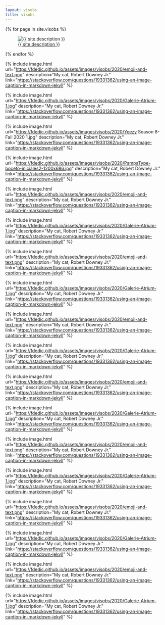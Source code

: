 ```yaml
---
layout: visobs
title: visobs
---
```


{% for page in site.visobs %}

<figure>
  <img src="{{ site.url }}" alt="{{ site.description }}">
  <figcaption><a href="{{ site.link }}">{{ site.description }}</a></figcaption>
</figure>

{% endfor %}




{% include image.html url="https://fdedic.github.io/assets/images/visobs/2020/emoji-and-text.png" description="My cat, Robert Downey Jr." link="https://stackoverflow.com/questions/19331362/using-an-image-caption-in-markdown-jekyll" %}

{% include image.html url="https://fdedic.github.io/assets/images/visobs/2020/Galerie-Atrium-1.jpg" description="My cat, Robert Downey Jr." link="https://stackoverflow.com/questions/19331362/using-an-image-caption-in-markdown-jekyll" %}

{% include image.html url="https://fdedic.github.io/assets/images/visobs/2020/Yeezy Season 8-Fall 2020 1.jpg" description="My cat, Robert Downey Jr." link="https://stackoverflow.com/questions/19331362/using-an-image-caption-in-markdown-jekyll" %}

{% include image.html url="https://fdedic.github.io/assets/images/visobs/2020/PampaType-boceto-iniciales2-1200x686.jpg" description="My cat, Robert Downey Jr." link="https://stackoverflow.com/questions/19331362/using-an-image-caption-in-markdown-jekyll" %}

{% include image.html url="https://fdedic.github.io/assets/images/visobs/2020/emoji-and-text.png" description="My cat, Robert Downey Jr." link="https://stackoverflow.com/questions/19331362/using-an-image-caption-in-markdown-jekyll" %}

{% include image.html url="https://fdedic.github.io/assets/images/visobs/2020/Galerie-Atrium-1.jpg" description="My cat, Robert Downey Jr." link="https://stackoverflow.com/questions/19331362/using-an-image-caption-in-markdown-jekyll" %}

{% include image.html url="https://fdedic.github.io/assets/images/visobs/2020/emoji-and-text.png" description="My cat, Robert Downey Jr." link="https://stackoverflow.com/questions/19331362/using-an-image-caption-in-markdown-jekyll" %}

{% include image.html url="https://fdedic.github.io/assets/images/visobs/2020/Galerie-Atrium-1.jpg" description="My cat, Robert Downey Jr." link="https://stackoverflow.com/questions/19331362/using-an-image-caption-in-markdown-jekyll" %}

{% include image.html url="https://fdedic.github.io/assets/images/visobs/2020/emoji-and-text.png" description="My cat, Robert Downey Jr." link="https://stackoverflow.com/questions/19331362/using-an-image-caption-in-markdown-jekyll" %}

{% include image.html url="https://fdedic.github.io/assets/images/visobs/2020/Galerie-Atrium-1.jpg" description="My cat, Robert Downey Jr." link="https://stackoverflow.com/questions/19331362/using-an-image-caption-in-markdown-jekyll" %}

{% include image.html url="https://fdedic.github.io/assets/images/visobs/2020/emoji-and-text.png" description="My cat, Robert Downey Jr." link="https://stackoverflow.com/questions/19331362/using-an-image-caption-in-markdown-jekyll" %}

{% include image.html url="https://fdedic.github.io/assets/images/visobs/2020/Galerie-Atrium-1.jpg" description="My cat, Robert Downey Jr." link="https://stackoverflow.com/questions/19331362/using-an-image-caption-in-markdown-jekyll" %}

{% include image.html url="https://fdedic.github.io/assets/images/visobs/2020/emoji-and-text.png" description="My cat, Robert Downey Jr." link="https://stackoverflow.com/questions/19331362/using-an-image-caption-in-markdown-jekyll" %}

{% include image.html url="https://fdedic.github.io/assets/images/visobs/2020/Galerie-Atrium-1.jpg" description="My cat, Robert Downey Jr." link="https://stackoverflow.com/questions/19331362/using-an-image-caption-in-markdown-jekyll" %}

{% include image.html url="https://fdedic.github.io/assets/images/visobs/2020/emoji-and-text.png" description="My cat, Robert Downey Jr." link="https://stackoverflow.com/questions/19331362/using-an-image-caption-in-markdown-jekyll" %}

{% include image.html url="https://fdedic.github.io/assets/images/visobs/2020/Galerie-Atrium-1.jpg" description="My cat, Robert Downey Jr." link="https://stackoverflow.com/questions/19331362/using-an-image-caption-in-markdown-jekyll" %}

{% include image.html url="https://fdedic.github.io/assets/images/visobs/2020/emoji-and-text.png" description="My cat, Robert Downey Jr." link="https://stackoverflow.com/questions/19331362/using-an-image-caption-in-markdown-jekyll" %}

{% include image.html url="https://fdedic.github.io/assets/images/visobs/2020/Galerie-Atrium-1.jpg" description="My cat, Robert Downey Jr." link="https://stackoverflow.com/questions/19331362/using-an-image-caption-in-markdown-jekyll" %}
